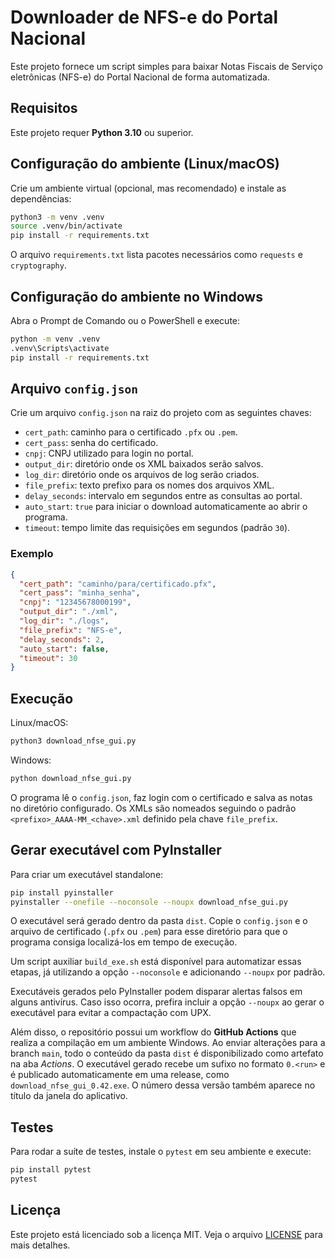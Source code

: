 # Downloader de NFS-e do Portal Nacional

Este projeto fornece um script simples para baixar Notas Fiscais de Serviço eletrônicas (NFS-e) do Portal Nacional de forma automatizada.

## Requisitos

Este projeto requer **Python 3.10** ou superior.

## Configuração do ambiente (Linux/macOS)

Crie um ambiente virtual (opcional, mas recomendado) e instale as dependências:

```bash
python3 -m venv .venv
source .venv/bin/activate
pip install -r requirements.txt
```

O arquivo `requirements.txt` lista pacotes necessários como `requests` e `cryptography`.

## Configuração do ambiente no Windows

Abra o Prompt de Comando ou o PowerShell e execute:

```cmd
python -m venv .venv
.venv\Scripts\activate
pip install -r requirements.txt
```

## Arquivo `config.json`

Crie um arquivo `config.json` na raiz do projeto com as seguintes chaves:

- `cert_path`: caminho para o certificado `.pfx` ou `.pem`.
- `cert_pass`: senha do certificado.
- `cnpj`: CNPJ utilizado para login no portal.
- `output_dir`: diretório onde os XML baixados serão salvos.
- `log_dir`: diretório onde os arquivos de log serão criados.
- `file_prefix`: texto prefixo para os nomes dos arquivos XML.
- `delay_seconds`: intervalo em segundos entre as consultas ao portal.
- `auto_start`: `true` para iniciar o download automaticamente ao abrir o programa.
- `timeout`: tempo limite das requisições em segundos (padrão `30`).

### Exemplo

```json
{
  "cert_path": "caminho/para/certificado.pfx",
  "cert_pass": "minha_senha",
  "cnpj": "12345678000199",
  "output_dir": "./xml",
  "log_dir": "./logs",
  "file_prefix": "NFS-e",
  "delay_seconds": 2,
  "auto_start": false,
  "timeout": 30
}
```

## Execução

Linux/macOS:

```bash
python3 download_nfse_gui.py
```

Windows:

```cmd
python download_nfse_gui.py
```

O programa lê o `config.json`, faz login com o certificado e salva as notas no diretório configurado.
Os XMLs são nomeados seguindo o padrão `<prefixo>_AAAA-MM_<chave>.xml` definido
pela chave `file_prefix`.

## Gerar executável com PyInstaller

Para criar um executável standalone:

```bash
pip install pyinstaller
pyinstaller --onefile --noconsole --noupx download_nfse_gui.py
```
O executável será gerado dentro da pasta `dist`.
Copie o `config.json` e o arquivo de certificado (`.pfx` ou `.pem`) para esse
diretório para que o programa consiga localizá-los em tempo de execução.

Um script auxiliar `build_exe.sh` está disponível para automatizar essas etapas,
já utilizando a opção `--noconsole` e adicionando `--noupx` por padrão.

Executáveis gerados pelo PyInstaller podem disparar alertas falsos em alguns
antivírus. Caso isso ocorra, prefira incluir a opção `--noupx` ao gerar o
executável para evitar a compactação com UPX.

Além disso, o repositório possui um workflow do **GitHub Actions** que realiza
a compilação em um ambiente Windows. Ao enviar alterações para a branch
`main`, todo o conteúdo da pasta `dist` é disponibilizado como artefato na aba
*Actions*. O executável gerado recebe um sufixo no formato `0.<run>` e é
publicado automaticamente em uma release, como `download_nfse_gui_0.42.exe`.
O número dessa versão também aparece no título da janela do aplicativo.

## Testes

Para rodar a suíte de testes, instale o `pytest` em seu ambiente e execute:

```bash
pip install pytest
pytest
```

## Licença

Este projeto está licenciado sob a licença MIT. Veja o arquivo [LICENSE](LICENSE) para mais detalhes.
